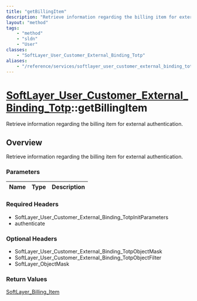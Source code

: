 ```yaml
---
title: "getBillingItem"
description: "Retrieve information regarding the billing item for external authentication."
layout: "method"
tags:
    - "method"
    - "sldn"
    - "User"
classes:
    - "SoftLayer_User_Customer_External_Binding_Totp"
aliases:
    - "/reference/services/softlayer_user_customer_external_binding_totp/getBillingItem"
---
```

# [SoftLayer_User_Customer_External_Binding_Totp](/reference/services/SoftLayer_User_Customer_External_Binding_Totp)::getBillingItem

Retrieve information regarding the billing item for external authentication.


## Overview 
Retrieve information regarding the billing item for external authentication.

### Parameters 
|Name | Type | Description |
| --- | --- | --- |


### Required Headers
* SoftLayer_User_Customer_External_Binding_TotpInitParameters
* authenticate

### Optional Headers
* SoftLayer_User_Customer_External_Binding_TotpObjectMask
* SoftLayer_User_Customer_External_Binding_TotpObjectFilter
* SoftLayer_ObjectMask

### Return Values
<a href='/reference/datatypes/SoftLayer_Billing_Item'>SoftLayer_Billing_Item </a>


